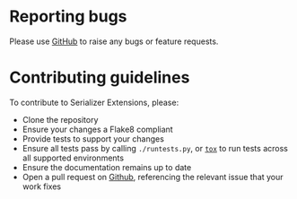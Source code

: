 # Reporting bugs
Please use [GitHub][github] to raise any bugs or feature requests.

# Contributing guidelines
To contribute to Serializer Extensions, please:

* Clone the repository
* Ensure your changes a Flake8 compliant
* Provide tests to support your changes
* Ensure all tests pass by calling `./runtests.py`, or
  [`tox`](http://tox.readthedocs.org/en/latest/) to run tests across all
  supported environments
* Ensure the documentation remains up to date
* Open a pull request on [Github][github], referencing the relevant issue
  that your work fixes


[github]: https://github.com/evenicoulddoit/django-rest-framework-serializer-extensions

